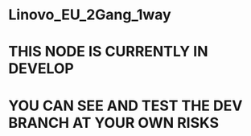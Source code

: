 # Linovo_EU_2Gang_1way

# THIS NODE IS CURRENTLY IN DEVELOP
# YOU CAN SEE AND TEST THE DEV BRANCH AT YOUR OWN RISKS
